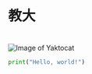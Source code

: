#   教大 <h1>
![Image of Yaktocat](https://octodex.github.com/images/yaktocat.png)
``` python
print("Hello, world!")
```
